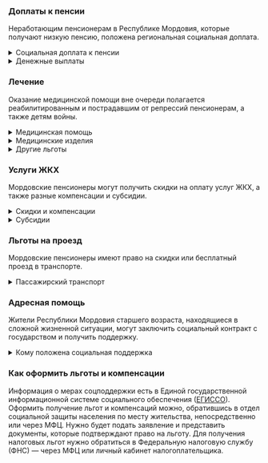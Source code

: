### Доплаты к пенсии
Неработающим пенсионерам в Республике Мордовия, которые получают низкую пенсию, положена региональная социальная доплата. 
<details>
<summary>Социальная доплата к пенсии</summary>
В Мордовии региональный прожиточный минимум пенсионера ниже общефедерального. Поэтому неработающим пенсионерам с низкой пенсией положена федеральная социальная доплата до российского прожиточного минимума пенсионера. 
В 2021 году эта сумма [составляет](https://pfr.gov.ru/grazhdanam/pensionres/soc_doplata/~7905) 10 022 рубля. Для назначения выплаты нужно обращаться в территориальное отделение Пенсионного фонда по месту своего жительства.
</details>
<details>

<summary>Денежные выплаты</summary>

Если пенсионер относится к льготной категории, ему положена ежемесячная денежная выплата (ЕДВ), которую регулярно индексируют. 
В Мордовии ежемесячно [получают] (https://docs.cntd.ru/document/802024583) 290 рублей неработающие ветераны труда, а также работающие с доходом не более двух прожиточных минимумов. ЕДВ тружеников тыла и жертв политических репрессий составляет 435 рублей. Детям войны (родившимся с 22 июня 1927 года по 4 сентября 1945 года) ежегодно ко Дню Победы выплачивается 1500 рублей.</details>

### Лечение
Оказание медицинской помощи вне очереди полагается реабилитированным и пострадавшим от репрессий пенсионерам, а также детям войны.  
<details>

<summary>Медицинская помощь </summary>
Вне очереди медпомощь оказывают всем реабилитированным и пострадавшим пенсионерам, а также детям войны.
</details>
<details>

<summary>Медицинские изделия</summary>
Мордовским труженикам тыла и реабилитированным пенсионерам, не имеющим инвалидности, [выплачивают] (https://docs.cntd.ru/document/802024583) компенсацию за самостоятельно приобретённые протезно-ортопедические изделия.
</details>

<details>
<summary>Другие льготы</summary>
Труженикам тыла, реабилитированным и пострадавшим от репрессий пенсионерам и детям войны предоставляется внеочередной приём в дома-интернаты для престарелых и инвалидов и учреждения социального обслуживания.  
</details>


### Услуги ЖКХ
Мордовские пенсионеры могут получить скидки на оплату услуг ЖКХ, а также разные компенсации и субсидии. 

<details>
<summary>Скидки и компенсации</summary>
Реабилитированным и пострадавшим от репрессий пенсионерам и ветеранам труда [компенсируют](https://docs.cntd.ru/document/802024583) 50% оплаты за жилое помещение и коммунальные услуги в пределах утверждённых нормативов потребления.
Одиноким неработающим пенсионерам по достижении 70 лет компенсируют 50% понесённых расходов на уплату взносов на капремонт, а с 80-летнего возраста они не оплачивают эту услугу вообще. Льгота распространяется также на граждан указанного возраста, семья которых состоит из неработающих лиц пенсионного возраста и (или) инвалидов I и II группы. Компенсация рассчитывается, исходя из установленного в регионе минимального взноса на капремонт за 1 кв. метр и размера стандарта нормативной площади жилого помещения.
</details>

<details>
<summary>Субсидии</summary>
Пенсионеры Мордовии могут получить субсидию, если их расходы на «коммуналку» превышают 22% совокупного дохода семьи.
</details>

### Льготы на проезд
Мордовские пенсионеры имеют право на скидки или бесплатный проезд в транспорте. 
<details>
<summary>Пассажирский транспорт</summary>

Пенсионерам, мужчинам старше 60 лет и женщинам от 55 лет, если их доход не превышает двух прожиточных минимумов, [выплачивается](https://docs.cntd.ru/document/802024583) ежемесячная денежная компенсация на транспортные расходы в сумме 144 рубля. Указанные категории льготников, а также ветераны труда, труженики тыла и жертвы политических репрессий могут приобрести электронный проездной билет для бесплатного проезда на автомобильном и городском наземном электрическом транспорте по муниципальным и межмуниципальным маршрутам городского и пригородного сообщения на территории республики.
</details>

### Адресная помощь
Жители Республики Мордовия старшего возраста, находящиеся в сложной жизненной ситуации, могут заключить социальный контракт с государством и получить поддержку.

<details>
<summary>Кому положена социальная поддержка</summary>

Пенсионерам, которые по не зависящим от них причинам оказались в трудной жизненной ситуации, оказывают адресную помощь. Она может быть в виде денежных выплат, ежемесячных или единовременных, либо в натуральной форме — обеспечения продуктами питания, одеждой и обувью, медикаментами и прочее. С нуждающимися пенсионерами может быть заключён социальный контракт.

</details>

### Как оформить льготы и компенсации 
Информация о мерах соцподдержки есть в Единой государственной информационной системе социального обеспечения ([ЕГИССО]( http://egisso.ru/site/client/#/)). Оформить получение льгот и компенсаций можно, обратившись в отдел социальной защиты населения по месту жительства, непосредственно или через МФЦ. Нужно будет подать заявление и представить документы, которые подтверждают право на льготу. Для получения налоговых льгот нужно обратиться в Федеральную налоговую службу (ФНС) — через МФЦ или личный кабинет налогоплательщика.

















